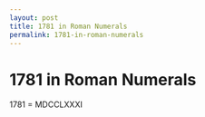 ```yaml
---
layout: post
title: 1781 in Roman Numerals
permalink: 1781-in-roman-numerals
---
```


# 1781 in Roman Numerals

1781 = MDCCLXXXI
